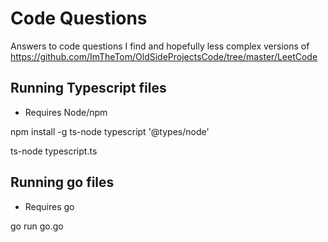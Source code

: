# Code Questions
Answers to code questions I find and hopefully less complex versions of https://github.com/ImTheTom/OldSideProjectsCode/tree/master/LeetCode 

## Running Typescript files

 * Requires Node/npm

npm install -g ts-node typescript '@types/node'

ts-node typescript.ts

## Running go files

* Requires go

go run go.go

